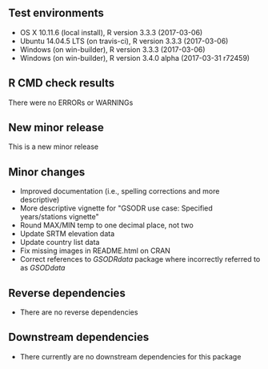 ## Test environments  

- OS X 10.11.6 (local install), R version 3.3.3 (2017-03-06)
- Ubuntu 14.04.5 LTS (on travis-ci), R version 3.3.3 (2017-03-06)
- Windows (on win-builder), R version 3.3.3 (2017-03-06)
- Windows (on win-builder), R version 3.4.0 alpha (2017-03-31 r72459)

## R CMD check results  

There were no ERRORs or WARNINGs  

## New minor release  

This is a new minor release

## Minor changes  

- Improved documentation (i.e., spelling corrections and more descriptive)  
- More descriptive vignette for "GSODR use case: Specified years/stations vignette"
- Round MAX/MIN temp to one decimal place, not two  
- Update SRTM elevation data  
- Update country list data  
- Fix missing images in README.html on CRAN  
- Correct references to _GSODRdata_ package where incorrectly referred to as _GSODdata_

## Reverse dependencies  
- There are no reverse dependencies  

## Downstream dependencies
- There currently are no downstream dependencies for this package  
